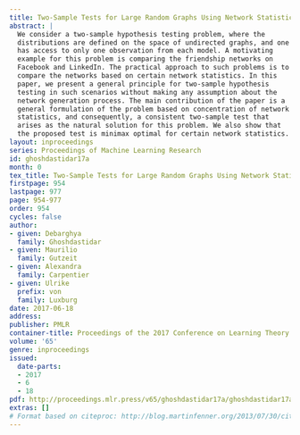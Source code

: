 ```yaml
---
title: Two-Sample Tests for Large Random Graphs Using Network Statistics
abstract: |
  We consider a two-sample hypothesis testing problem, where the
  distributions are defined on the space of undirected graphs, and one
  has access to only one observation from each model. A motivating
  example for this problem is comparing the friendship networks on
  Facebook and LinkedIn. The practical approach to such problems is to
  compare the networks based on certain network statistics. In this
  paper, we present a general principle for two-sample hypothesis
  testing in such scenarios without making any assumption about the
  network generation process. The main contribution of the paper is a
  general formulation of the problem based on concentration of network
  statistics, and consequently, a consistent two-sample test that
  arises as the natural solution for this problem. We also show that
  the proposed test is minimax optimal for certain network statistics.
layout: inproceedings
series: Proceedings of Machine Learning Research
id: ghoshdastidar17a
month: 0
tex_title: Two-Sample Tests for Large Random Graphs Using Network Statistics
firstpage: 954
lastpage: 977
page: 954-977
order: 954
cycles: false
author:
- given: Debarghya
  family: Ghoshdastidar
- given: Maurilio
  family: Gutzeit
- given: Alexandra
  family: Carpentier
- given: Ulrike
  prefix: von
  family: Luxburg
date: 2017-06-18
address: 
publisher: PMLR
container-title: Proceedings of the 2017 Conference on Learning Theory
volume: '65'
genre: inproceedings
issued:
  date-parts:
  - 2017
  - 6
  - 18
pdf: http://proceedings.mlr.press/v65/ghoshdastidar17a/ghoshdastidar17a.pdf
extras: []
# Format based on citeproc: http://blog.martinfenner.org/2013/07/30/citeproc-yaml-for-bibliographies/
---
```

